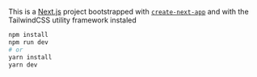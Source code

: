 This is a [Next.js](https://nextjs.org/) project bootstrapped with [`create-next-app`](https://github.com/vercel/next.js/tree/canary/packages/create-next-app) and with the TailwindCSS utility framework instaled

```bash
npm install
npm run dev
# or
yarn install
yarn dev
```
